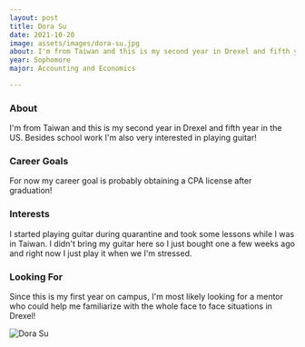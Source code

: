 ```yaml
---
layout: post
title: Dora Su 
date: 2021-10-20
image: assets/images/dora-su.jpg
about: I'm from Taiwan and this is my second year in Drexel and fifth year in the US. Besides school work I'm also very interested in playing guitar! 
year: Sophomore
major: Accounting and Economics 

---
```


### About

I'm from Taiwan and this is my second year in Drexel and fifth year in the US. Besides school work I'm also very interested in playing guitar! 

### Career Goals

For now my career goal is probably obtaining a CPA license after graduation! 

### Interests

I started playing guitar during quarantine and took some lessons while I was in Taiwan. I didn't bring my guitar here so I just bought one a few weeks ago and right now I just play it when we I'm stressed. 

### Looking For

Since this is my first year on campus, I'm most likely looking for a mentor who could help me familiarize with the whole face to face situations in Drexel! 

<div class="text-center my-5">
    <img src="{ https://sase-drexel.github.io/mentorship-2021/assets/images/dora-su.jpg | absolute_url }" alt="Dora Su" class="rounded post-img" />
</div>

